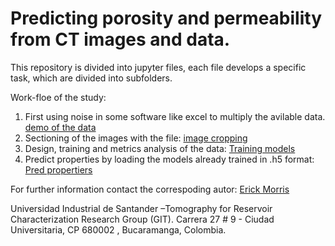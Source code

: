 # Predicting porosity and permeability from CT images and data.
This repository is divided into jupyter files, each file develops a specific task, which are divided into subfolders.

Work-floe of the study:
1. First using noise in some software like excel to multiply the avilable data. [demo of the data](https://github.com/iamorris00/Tomography-poro-perm/tree/main/available%20data)
2. Sectioning of the images with the file: [image cropping](https://github.com/iamorris00/Tomography-poro-perm/tree/main/Image_Cropping)
3. Design, training and metrics analysis of the data: [Training models](https://github.com/iamorris00/Tomography-poro-perm/tree/main/Design%20and%20training%20of%20the%20models)
4. Predict properties by loading the models already trained in .h5 format: [Pred propertiers](https://github.com/iamorris00/Tomography-poro-perm/tree/main/Predict%20properties)

For further information contact the correspoding autor: [Erick Morris](erickmorris9.em@gmail.com)

Universidad Industrial de Santander –Tomography for Reservoir Characterization Research Group (GIT). Carrera 27 # 9 - Ciudad Universitaria, CP 680002 , Bucaramanga, Colombia.

